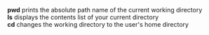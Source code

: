 **pwd** prints the absolute path name of the current working directory<br>
**ls** displays the contents list of your current directory<br>
**cd** changes the working directory to the user's home directory<br>
